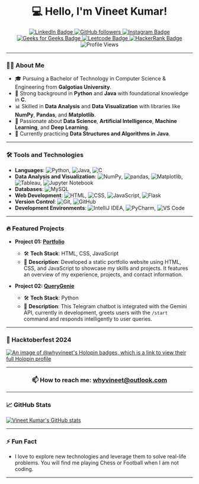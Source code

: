 
<h1 align="center">💻 Hello, I'm Vineet Kumar!</h1>

<p align="center">
  <a href="https://www.linkedin.com/in/whyvineet/">
    <img src="https://img.shields.io/badge/-VineetKumar-blue?style=flat&logo=Linkedin&logoColor=white" alt="LinkedIn Badge">
  </a>
  <a href="https://github.com/whyvineet">
    <img src="https://img.shields.io/github/followers/whyvineet?label=Follow&style=social" alt="GitHub followers">
  </a>
  <a href="https://www.instagram.com/whyvineet">
    <img src="https://img.shields.io/badge/-@whyvineet-E4405F?style=flat&logo=Instagram&logoColor=white" alt="Instagram Badge">
  </a>
  <a href="https://www.geeksforgeeks.org/user/whyvineet/">
    <img src="https://img.shields.io/badge/-GeeksforGeeks-0F9D58?style=flat&logo=GeeksforGeeks&logoColor=white" alt="Geeks for Geeks Badge">
  </a>
  <a href="https://leetcode.com/u/whyvineet/">
    <img src="https://img.shields.io/badge/-Leetcode-FFA116?style=flat&logo=leetcode&logoColor=white" alt="Leetcode Badge">
  </a>
  <a href="https://www.hackerrank.com/profile/whyvineet">
    <img src="https://img.shields.io/badge/-HackerRank-2EC866?style=flat&logo=HackerRank&logoColor=white" alt="HackerRank Badge">
  </a>
  <img src="https://komarev.com/ghpvc/?username=whyvineet&color=brightgreen" alt="Profile Views">
</p>

---

### 👨‍💻 About Me

- 🎓 Pursuing a Bachelor of Technology in Computer Science & Engineering from **Galgotias University**.
- 🐍 Strong background in **Python** and **Java** with foundational knowledge in **C**.
- 📊 Skilled in **Data Analysis** and **Data Visualization** with libraries like **NumPy**, **Pandas**, and **Matplotlib**.
- 🚀 Passionate about **Data Science**, **Artificial Intelligence**, **Machine Learning**, and **Deep Learning**.
- 🌱 Currently practicing **Data Structures and Algorithms in Java**.

---

### 🛠️ Tools and Technologies

- **Languages**: ![Python](https://img.shields.io/badge/-Python-000?&logo=python), ![Java](https://img.shields.io/badge/-Java-000?&logo=java), ![C](https://img.shields.io/badge/-C-000?&logo=c)
- **Data Analysis and Visualization**: ![NumPy](https://img.shields.io/badge/-NumPy-000?&logo=numpy), ![pandas](https://img.shields.io/badge/-pandas-000?&logo=pandas), ![Matplotlib](https://img.shields.io/badge/-Matplotlib-000?&logo=matplotlib), ![Tableau](https://img.shields.io/badge/-Tableau-000?&logo=tableau), ![Jupyter Notebook](https://img.shields.io/badge/-Jupyter%20Notebook-000?&logo=jupyter)
- **Databases**: ![MySQL](https://img.shields.io/badge/-MySQL-000?&logo=mysql)
- **Web Development**: ![HTML](https://img.shields.io/badge/-HTML-000?&logo=html5), ![CSS](https://img.shields.io/badge/-CSS-000?&logo=css3), ![JavaScript](https://img.shields.io/badge/-JavaScript-000?&logo=javascript), ![Flask](https://img.shields.io/badge/-Flask-000?&logo=flask)
- **Version Control**: ![Git](https://img.shields.io/badge/-Git-000?&logo=git), ![GitHub](https://img.shields.io/badge/-GitHub-000?&logo=github)
- **Development Environments**: ![IntelliJ IDEA](https://img.shields.io/badge/-IntelliJ%20IDEA-000?&logo=intellij%20idea), ![PyCharm](https://img.shields.io/badge/-PyCharm-000?&logo=pycharm), ![VS Code](https://img.shields.io/badge/-VS%20Code-000?&logo=visual-studio-code)

---

### 🔥 Featured Projects

- **Project 01: [Portfolio](https://github.com/whyvineet/portfolio)**

  - 🛠 **Tech Stack**: HTML, CSS, JavaScript
  - 🌟 **Description**: Developed a static portfolio website using HTML, CSS, and JavaScript to showcase my skills and projects. It features an overview of my experience, projects, and contact information.

- **Project 02: [QueryGenie](https://github.com/whyvineet/QueryGenie)**

  - 🛠 **Tech Stack**: Python
  - 🌟 **Description**: This Telegram chatbot is integrated with the Gemini API, currently in development, greets users with the `/start` command and responds intelligently to user queries.

---

### 🍂 Hacktoberfest 2024

[![An image of @whyvineet's Holopin badges, which is a link to view their full Holopin profile](https://holopin.me/whyvineet)](https://holopin.io/@whyvineet)

---

<h3 align="center">📫 How to reach me: <a href="mailto:whyvineet@outlook.com">whyvineet@outlook.com</a></h3>

---

### 📈 GitHub Stats

<div align="left">
  <a href="https://github.com/whyvineet">
    <img src="https://github-readme-stats.vercel.app/api?username=whyvineet&show_icons=true&theme=radical" alt="Vineet Kumar's GitHub stats" />
  </a>
</div>

---

### ⚡ Fun Fact

- I love to explore new technologies and leverage them to solve real-life problems. You will find me playing Chess or Football when I am not coding.

---
